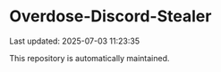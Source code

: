 # Overdose-Discord-Stealer

Last updated: 2025-07-03 11:23:35

This repository is automatically maintained.
